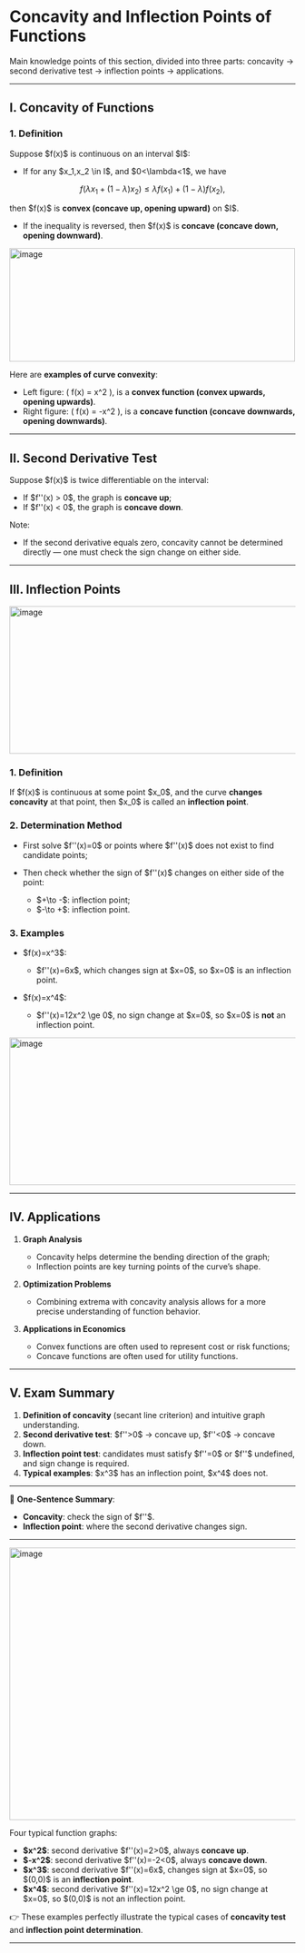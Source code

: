 
# Concavity and Inflection Points of Functions

Main knowledge points of this section, divided into three parts: concavity → second derivative test → inflection points → applications.

---

## I. Concavity of Functions

### 1. Definition

Suppose \$f(x)\$ is continuous on an interval \$I\$:

* If for any \$x\_1,x\_2 \in I\$, and \$0<\lambda<1\$, we have

$$
f(\lambda x_1+(1-\lambda)x_2) \le \lambda f(x_1)+(1-\lambda)f(x_2),
$$

then \$f(x)\$ is **convex (concave up, opening upward)** on \$I\$.

* If the inequality is reversed, then \$f(x)\$ is **concave (concave down, opening downward)**.

<img width="503" height="200" alt="image" src="https://github.com/user-attachments/assets/fd196e57-90e1-487c-a044-e4730f3e5c54" />

Here are **examples of curve convexity**:

* Left figure: ( f(x) = x^2 ), is a **convex function (convex upwards, opening upwards)**.
* Right figure: ( f(x) = -x^2 ), is a **concave function (concave downwards, opening downwards)**.

---

## II. Second Derivative Test

Suppose \$f(x)\$ is twice differentiable on the interval:

* If \$f''(x) > 0\$, the graph is **concave up**;
* If \$f''(x) < 0\$, the graph is **concave down**.

Note:

* If the second derivative equals zero, concavity cannot be determined directly — one must check the sign change on either side.

---

## III. Inflection Points

<img width="1000" height="260" alt="image" src="https://github.com/user-attachments/assets/aaa03bfe-fcec-4564-9c3a-8b923a6e2036" />

### 1. Definition

If \$f(x)\$ is continuous at some point \$x\_0\$, and the curve **changes concavity** at that point, then \$x\_0\$ is called an **inflection point**.

### 2. Determination Method

* First solve \$f''(x)=0\$ or points where \$f''(x)\$ does not exist to find candidate points;
* Then check whether the sign of \$f''(x)\$ changes on either side of the point:

  * \$+\to -\$: inflection point;
  * \$-\to +\$: inflection point.

### 3. Examples

* \$f(x)=x^3\$:

  * \$f''(x)=6x\$, which changes sign at \$x=0\$, so \$x=0\$ is an inflection point.
* \$f(x)=x^4\$:

  * \$f''(x)=12x^2 \ge 0\$, no sign change at \$x=0\$, so \$x=0\$ is **not** an inflection point.

<img width="800" height="260" alt="image" src="https://github.com/user-attachments/assets/f3ec847e-fefa-4c54-849a-3bec0dbb0e42" />

---

## IV. Applications

1. **Graph Analysis**

   * Concavity helps determine the bending direction of the graph;
   * Inflection points are key turning points of the curve’s shape.

2. **Optimization Problems**

   * Combining extrema with concavity analysis allows for a more precise understanding of function behavior.

3. **Applications in Economics**

   * Convex functions are often used to represent cost or risk functions;
   * Concave functions are often used for utility functions.

---

## V. Exam Summary

1. **Definition of concavity** (secant line criterion) and intuitive graph understanding.
2. **Second derivative test**: \$f''>0\$ → concave up, \$f''<0\$ → concave down.
3. **Inflection point test**: candidates must satisfy \$f''=0\$ or \$f''\$ undefined, and sign change is required.
4. **Typical examples**: \$x^3\$ has an inflection point, \$x^4\$ does not.

---

📌 **One-Sentence Summary**:

* **Concavity**: check the sign of \$f''\$.
* **Inflection point**: where the second derivative changes sign.

---

<img width="600" height="480" alt="image" src="https://github.com/user-attachments/assets/6a510007-0082-480e-82a5-affc568f9125" />  

Four typical function graphs:

* **\$x^2\$**: second derivative \$f''(x)=2>0\$, always **concave up**.
* **\$-x^2\$**: second derivative \$f''(x)=-2<0\$, always **concave down**.
* **\$x^3\$**: second derivative \$f''(x)=6x\$, changes sign at \$x=0\$, so \$(0,0)\$ is an **inflection point**.
* **\$x^4\$**: second derivative \$f''(x)=12x^2 \ge 0\$, no sign change at \$x=0\$, so \$(0,0)\$ is not an inflection point.

👉 These examples perfectly illustrate the typical cases of **concavity test** and **inflection point determination**.

---



